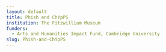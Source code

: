 ```yaml
---
layout: default
title: Phish and ChYpPS
institution: The Fitzwilliam Museum
funders:
  - Arts and Humanities Impact Fund, Cambridge University
slug: Phish-and-ChYpPS
---
```

